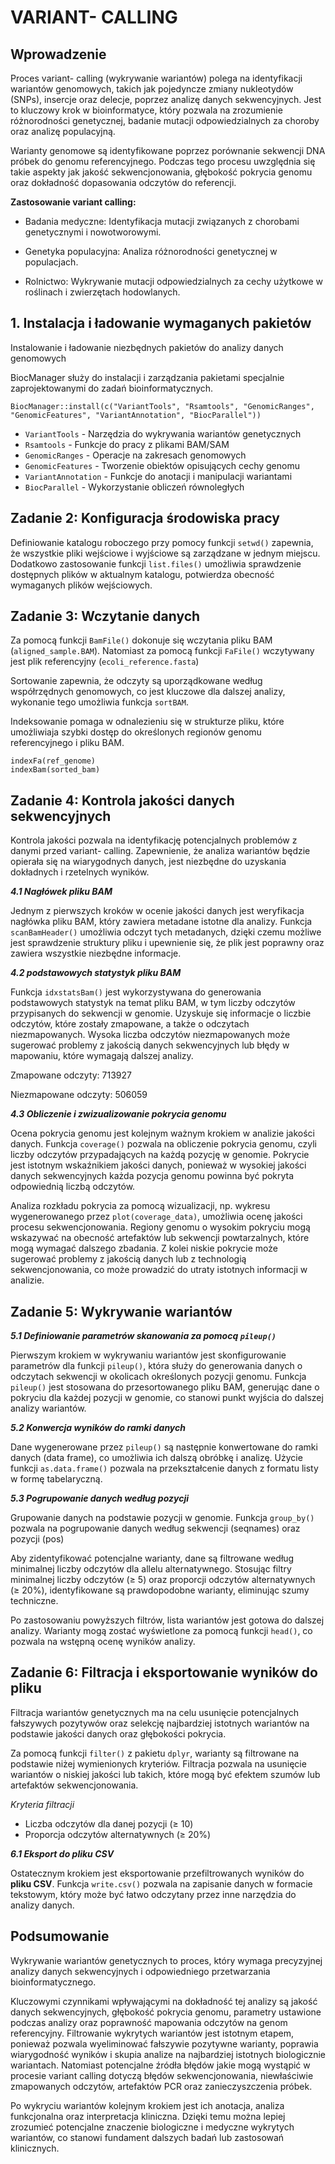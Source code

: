 # VARIANT- CALLING

## Wprowadzenie
Proces variant- calling (wykrywanie wariantów) polega na identyfikacji wariantów genomowych, takich jak pojedyncze zmiany nukleotydów (SNPs), insercje oraz delecje, poprzez analizę danych sekwencyjnych. Jest to kluczowy krok w bioinformatyce, który pozwala na zrozumienie różnorodności genetycznej, badanie mutacji odpowiedzialnych za choroby oraz analizę populacyjną.

Warianty genomowe są identyfikowane poprzez porównanie sekwencji DNA próbek do genomu referencyjnego. Podczas tego procesu uwzględnia się takie aspekty jak jakość sekwencjonowania, głębokość pokrycia genomu oraz dokładność dopasowania odczytów do referencji.

**Zastosowanie variant calling:**

- Badania medyczne: Identyfikacja mutacji związanych z chorobami genetycznymi i nowotworowymi.

- Genetyka populacyjna: Analiza różnorodności genetycznej w populacjach.

- Rolnictwo: Wykrywanie mutacji odpowiedzialnych za cechy użytkowe w roślinach i zwierzętach hodowlanych.

## 1. Instalacja i ładowanie wymaganych pakietów

Instalowanie i ładowanie niezbędnych pakietów do analizy danych genomowych 

BiocManager służy do instalacji i zarządzania pakietami specjalnie zaprojektowanymi do zadań bioinformatycznych.

```{r}
BiocManager::install(c("VariantTools", "Rsamtools", "GenomicRanges", "GenomicFeatures", "VariantAnnotation", "BiocParallel"))
```

- `VariantTools` - Narzędzia do wykrywania wariantów genetycznych
- `Rsamtools` - Funkcje do pracy z plikami BAM/SAM
- `GenomicRanges` - Operacje na zakresach genomowych
- `GenomicFeatures` - Tworzenie obiektów opisujących cechy genomu
- `VariantAnnotation` - Funkcje do anotacji i manipulacji wariantami
- `BiocParallel` - Wykorzystanie obliczeń równoległych

## Zadanie 2: Konfiguracja środowiska pracy

Definiowanie katalogu roboczego przy pomocy funkcji `setwd()` zapewnia, że wszystkie pliki wejściowe i wyjściowe są zarządzane w jednym miejscu. Dodatkowo zastosowanie funkcji `list.files()` umożliwia sprawdzenie dostępnych plików w aktualnym katalogu, potwierdza obecność wymaganych plików wejściowych.

## Zadanie 3: Wczytanie danych

Za pomocą funkcji `BamFile()` dokonuje się wczytania pliku BAM (`aligned_sample.BAM`). Natomiast za pomocą funkcji `FaFile()` wczytywany jest plik referencyjny (`ecoli_reference.fasta`)

Sortowanie zapewnia, że odczyty są uporządkowane według współrzędnych genomowych, co jest kluczowe dla dalszej analizy, wykonanie tego umożliwia funkcja `sortBAM`.

Indeksowanie pomaga w odnalezieniu się w strukturze pliku, które umożliwiaja szybki dostęp do określonych regionów genomu referencyjnego i pliku BAM.
```{r}
indexFa(ref_genome)
indexBam(sorted_bam)
```

## Zadanie 4: Kontrola jakości danych sekwencyjnych
Kontrola jakości pozwala na identyfikację potencjalnych problemów z danymi przed variant- calling. Zapewnienie, że analiza wariantów będzie opierała się na wiarygodnych danych, jest niezbędne do uzyskania dokładnych i rzetelnych wyników. 

***4.1 Nagłówek pliku BAM***

Jednym z pierwszych kroków w ocenie jakości danych jest weryfikacja nagłówka pliku BAM, który zawiera metadane istotne dla analizy. Funkcja `scanBamHeader()` umożliwia odczyt tych metadanych, dzięki czemu możliwe jest sprawdzenie struktury pliku i upewnienie się, że plik jest poprawny oraz zawiera wszystkie niezbędne informacje.

***4.2 podstawowych statystyk pliku BAM***

Funkcja `idxstatsBam()` jest wykorzystywana do generowania podstawowych statystyk na temat pliku BAM, w tym liczby odczytów przypisanych do sekwencji w genomie. Uzyskuje się informacje o liczbie odczytów, które zostały zmapowane, a także o odczytach niezmapowanych. Wysoka liczba odczytów niezmapowanych może sugerować problemy z jakością danych sekwencyjnych lub błędy w mapowaniu, które wymagają dalszej analizy.
   
Zmapowane odczyty: 713927
   
Niezmapowane odczyty: 506059

***4.3 Obliczenie i zwizualizowanie pokrycia genomu***

Ocena pokrycia genomu jest kolejnym ważnym krokiem w analizie jakości danych. Funkcja `coverage()` pozwala na obliczenie pokrycia genomu, czyli liczby odczytów przypadających na każdą pozycję w genomie. Pokrycie jest istotnym wskaźnikiem jakości danych, ponieważ w wysokiej jakości danych sekwencyjnych każda pozycja genomu powinna być pokryta odpowiednią liczbą odczytów.

Analiza rozkładu pokrycia za pomocą wizualizacji, np. wykresu wygenerowanego przez `plot(coverage_data)`, umożliwia ocenę jakości procesu sekwencjonowania. Regiony genomu o wysokim pokryciu mogą wskazywać na obecność artefaktów lub sekwencji powtarzalnych, które mogą wymagać dalszego zbadania. Z kolei niskie pokrycie może sugerować problemy z jakością danych lub z technologią sekwencjonowania, co może prowadzić do utraty istotnych informacji w analizie.



## Zadanie 5: Wykrywanie wariantów

***5.1 Definiowanie parametrów skanowania za pomocą `pileup()`***

Pierwszym krokiem w wykrywaniu wariantów jest skonfigurowanie parametrów dla funkcji `pileup()`, która służy do generowania danych o odczytach sekwencji w okolicach określonych pozycji genomu. Funkcja `pileup()` jest stosowana do przesortowanego pliku BAM, generując dane o pokryciu dla każdej pozycji w genomie, co stanowi punkt wyjścia do dalszej analizy wariantów.

***5.2 Konwercja wyników do ramki danych***

Dane wygenerowane przez `pileup()` są następnie konwertowane do ramki danych (data frame), co umożliwia ich dalszą obróbkę i analizę. Użycie funkcji `as.data.frame()` pozwala na przekształcenie danych z formatu listy w formę tabelaryczną.

***5.3 Pogrupowanie danych według pozycji***

Grupowanie danych na podstawie pozycji w genomie. Funkcja `group_by()` pozwala na pogrupowanie danych według sekwencji (seqnames) oraz pozycji (pos)

Aby zidentyfikować potencjalne warianty, dane są filtrowane według minimalnej liczby odczytów dla allelu alternatywnego. Stosując filtry minimalnej liczby odczytów (≥ 5) oraz proporcji odczytów alternatywnych (≥ 20%), identyfikowane są prawdopodobne warianty, eliminując szumy techniczne.

Po zastosowaniu powyższych filtrów, lista wariantów jest gotowa do dalszej analizy. Warianty mogą zostać wyświetlone za pomocą funkcji `head()`, co pozwala na wstępną ocenę wyników analizy.

## Zadanie 6: Filtracja i eksportowanie wyników do pliku

Filtracja wariantów genetycznych ma na celu usunięcie potencjalnych fałszywych pozytywów oraz selekcję najbardziej istotnych wariantów na podstawie jakości danych oraz głębokości pokrycia.

Za pomocą funkcji `filter()` z pakietu `dplyr`, warianty są filtrowane na podstawie niżej wymienionych kryteriów. Filtracja pozwala na usunięcie wariantów o niskiej jakości lub takich, które mogą być efektem szumów lub artefaktów sekwencjonowania.

*Kryteria filtracji*
- Liczba odczytów dla danej pozycji (≥ 10)
- Proporcja odczytów alternatywnych (≥ 20%)

***6.1 Eksport do pliku CSV***

Ostatecznym krokiem jest eksportowanie przefiltrowanych wyników do **pliku CSV**. Funkcja `write.csv()` pozwala na zapisanie danych w formacie tekstowym, który może być łatwo odczytany przez inne narzędzia do analizy danych.

## Podsumowanie

Wykrywanie wariantów genetycznych to proces, który wymaga precyzyjnej analizy danych sekwencyjnych i odpowiedniego przetwarzania bioinformatycznego.

Kluczowymi czynnikami wpływającymi na dokładność tej analizy są jakość danych sekwencyjnych, głębokość pokrycia genomu, parametry ustawione podczas analizy oraz poprawność mapowania odczytów na genom referencyjny. Filtrowanie wykrytych wariantów jest istotnym etapem, ponieważ pozwala wyeliminować fałszywie pozytywne warianty, poprawia wiarygodność wyników i skupia analize na najbardziej istotnych biologicznie wariantach. Natomiast potencjalne źródła błędów jakie mogą wystąpić w procesie variant calling dotyczą błędów sekwencjonowania, niewłaściwie zmapowanych odczytów, artefaktów PCR oraz zanieczyszczenia próbek. 

Po wykryciu wariantów kolejnym krokiem jest ich anotacja, analiza funkcjonalna oraz interpretacja kliniczna. Dzięki temu można lepiej zrozumieć potencjalne znaczenie biologiczne i medyczne wykrytych wariantów, co stanowi fundament dalszych badań lub zastosowań klinicznych.


